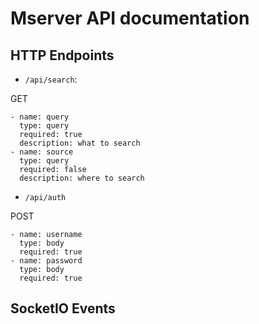# Mserver API documentation

## HTTP Endpoints

- `/api/search`:

GET
```
- name: query
  type: query
  required: true
  description: what to search
- name: source
  type: query
  required: false
  description: where to search
```

- `/api/auth`

POST
```
- name: username
  type: body
  required: true
- name: password
  type: body
  required: true
```

## SocketIO Events